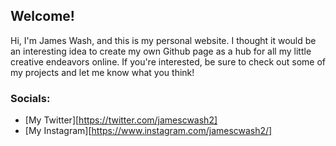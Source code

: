 ## Welcome!

Hi, I'm James Wash, and this is my personal website. I thought it would be an interesting idea to create my own Github page as a hub for all my little creative endeavors online. If you're interested, be sure to check out some of my projects and let me know what you think!

### Socials:
* [My Twitter][https://twitter.com/jamescwash2]
* [My Instagram][https://www.instagram.com/jamescwash2/]
